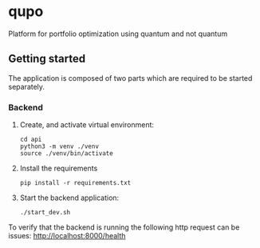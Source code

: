 # qupo

Platform for portfolio optimization using quantum and not quantum

## Getting started

The application is composed of two parts which are required to be started separately.

### Backend

1. Create, and activate virtual environment:

    ```(bash)
    cd api
    python3 -m venv ./venv
    source ./venv/bin/activate
    ```

2. Install the requirements

    ```(bash)
    pip install -r requirements.txt
    ```

3. Start the backend application:

    ```(bash)
    ./start_dev.sh
    ```

To verify that the backend is running the following http request can be issues:
<http://localhost:8000/health>